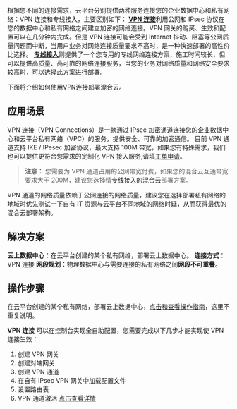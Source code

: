根据您不同的连接需求，云平台分别提供两种服务连接您的企业数据中心和私有网络：VPN 连接和专线接入，主要区别如下：
[<b>VPN 连接</b>](/product/vpn.html)利用公网和 IPsec 协议在您的数据中心和私有网络之间建立加密的网络连接。VPN 网关的购买、生效和配置可以在几分钟内完成。但是 VPN 连接可能会受到 Internet 抖动、阻塞等公网质量问题而中断，当用户业务对网络连接质量要求不高时，是一种快速部署的高性价比选择。
[<b>专线接入</b>](/product/dc.html)则提供了一个您专用的专线网络连接方案，施工时间较长，但可以提供高质量、高可靠的网络连接服务，当您的业务对网络质量和网络安全要求较高时，可以选择此方案进行部署。

下面将介绍如何使用VPN连接部署混合云。

## 应用场景
VPN 连接（VPN Connections）是一款通过 IPsec 加密通道连接您的企业数据中心和云平台私有网络（VPC）的服务，提供安全、可靠的加密通信。
目前 VPN 通道支持 IKE / IPesec  加密协议，最大支持 100M 带宽，如果您有特殊需求，我们也可以提供更符合您需求的定制化 VPN 接入服务,请填[工单申请](http://console.tcecqpoc.fsphere.cn/workorder/category/create?level1_id=6&level2_id=168&level1_name=%E8%AE%A1%E7%AE%97%E4%B8%8E%E7%BD%91%E7%BB%9C&level2_name=%E7%A7%81%E6%9C%89%E7%BD%91%E7%BB%9C%20VPC)。

> <b>注意：</b>
> 您需要为 VPN 通道占用的公网带宽付费，如果您的混合云互通带宽要求大于 200M，建议您选择情[专线接入的混合云](/document/product/215/7543)部署方案。

VPN 通道的网络质量依赖于公网连接的网络质量，建议您在选择部署私有网络的地域时优先测试一下自有 IT 资源与云平台不同地域的网络时延，从而获得最优的混合云部署架构。

## 解决方案
**云上数据中心**：在云平台创建的某个私有网络，部署云上数据中心。
**连接方式**：VPN 连接
**网段规划**：物理数据中心与需要连接的私有网络之间**网段不可重叠**。


## 操作步骤
在云平台创建的某个私有网络，部署云上数据中心，[点击和查看操作指南](/document/product/215/4927#.E6.93.8D.E4.BD.9C.E6.8C.87.E5.8D.97)，这里不重复说明。

**VPN 连接** 可以在控制台实现全自助配置，您需要完成以下几步才能实现使 VPN 连接生效：
1) 创建 VPN 网关
2) 创建对端网关
3) 创建 VPN 通道
4) 在自有 IPsec VPN 网关中加载配置文件
5) 设置路由表
6) VPN 通道激活
[点击查看详情](/doc/product/215/4956#.E5.BF.AB.E9.80.9F.E5.85.A5.E9.97.A8)
